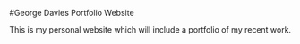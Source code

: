 #George Davies Portfolio Website

This is my personal website which will include a portfolio of my recent work.
